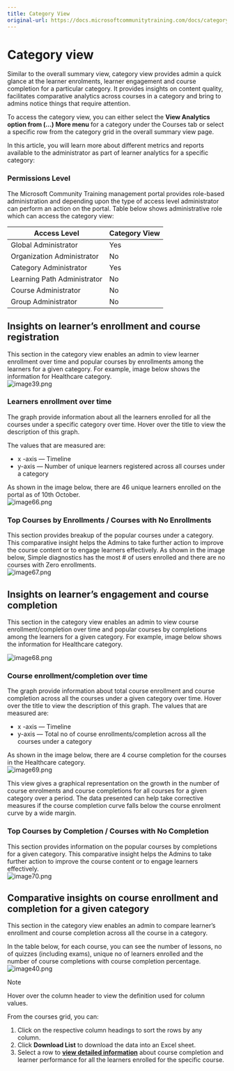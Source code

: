```yaml
---
title: Category View
original-url: https://docs.microsoftcommunitytraining.com/docs/category-view-report
---
```


# Category view

Similar to the overall summary view, category view provides admin a quick glance at the learner enrolments, learner engagement and course completion for a particular category. It provides insights on content quality, facilitates comparative analytics across courses in a category and bring to admins notice things that require attention. 

To access the category view, you can either select the **View Analytics option from (…) More menu** for a category under the Courses tab or select a specific row from the category grid in the overall summary view page. 

In this article, you will learn more about different metrics and reports available to the administrator as part of learner analytics for a specific category:

### Permissions Level
The Microsoft Community Training management portal provides role-based administration and depending upon the type of access level administrator can perform an action on the portal. Table below shows administrative role which can access the category view:  

|Access Level  |	Category View|
|---|---|
|Global Administrator| Yes |
|Organization Administrator |No|
|Category Administrator	|Yes|
|Learning Path Administrator|No|
|Course Administrator	|No|
|Group Administrator	|No|

## Insights on learner’s enrollment and course registration
This section in the category view enables an admin to view learner enrollment over time and popular courses by enrollments among the learners for a given category. For example, image below shows the information for Healthcare category.  
![image39.png](../../media/image%2839%29.png)

### Learners enrollment over time
The graph provide information about all the learners enrolled for all the courses under a specific category over time. Hover over the title to view the description of this graph. 

The values that are measured are:  
* x -axis — Timeline
* y-axis — Number of unique learners registered across all courses under a category

As shown in the image below, there are 46 unique learners enrolled on the portal as of 10th October.  
![image66.png](../../media/image%2866%29.png)

### Top Courses by Enrollments / Courses with No Enrollments 
 
This section provides breakup of the popular courses under a category. This comparative insight helps the Admins to take further action to improve the course content or to engage learners effectively. As shown in the image below, Simple diagnostics has the most # of users enrolled and there are no courses with Zero enrollments.  
![image67.png](../../media/image%2867%29.png)

## Insights on learner’s engagement and course completion
This section in the category view enables an admin to view course enrollment/completion over time and popular courses by completions among the learners for a given category. For example, image below shows the information for Healthcare category.

![image68.png](../../media/image%2868%29.png)

### Course enrollment/completion over time
The graph provide information about total course enrollment and course completion across all the courses under a given category over time. Hover over the title to view the description of this graph. The values that are measured are:

* x -axis — Timeline
* y-axis — Total no of course enrollments/completion across all the courses under a category

As shown in the image below, there are 4 course completion for the courses in the Healthcare category.  
![image69.png](../../media/image%2869%29.png)

This view gives a graphical representation on the growth in the number of course enrolments and course completions for all courses for a given category over a period. The data presented can help take corrective measures if the course completion curve falls below the course enrolment curve by a wide margin.

### Top Courses by Completion / Courses with No Completion
This section provides information on the popular courses by completions for a given category. This comparative insight helps the Admins to take further action to improve the course content or to engage learners effectively.  
![image70.png](../../media/image%2870%29.png)

## Comparative insights on course enrollment and completion for a given category
This section in the category view enables an admin to compare learner’s enrollment and course completion across all the course in a category. 

In the table below, for each course, you can see the number of lessons, no of quizzes (including exams),  unique no of learners enrolled and the number of course completions with course completion percentage.  
![image40.png](../../media/image%2840%29.png)
    
> [!NOTE]  
> Hover over the column header to view the definition used for column values.

From the courses grid, you can:
1. Click on the respective column headings to sort the rows by any column.
2. Click **Download List** to download the data into an Excel sheet.
3. Select a row to [**view detailed information**](./4_course-view-report.md) about course completion and learner performance for all the learners enrolled for the specific course.
